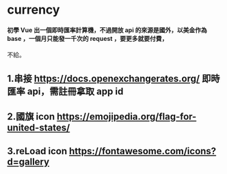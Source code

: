 # currency

#### 初學 Vue 出一個即時匯率計算機，不過開放 api 的來源是國外，以美金作為 base ，一個月只能發一千次的 request ，要更多就要付費，
不給。


## 1.串接 https://docs.openexchangerates.org/ 即時匯率 api，需註冊拿取 app id
## 2.國旗 icon https://emojipedia.org/flag-for-united-states/
## 3.reLoad icon https://fontawesome.com/icons?d=gallery
